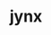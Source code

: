 ---
id: 124
title: jynx
types: [ice,psychic]
image: https://raw.githubusercontent.com/PokeAPI/sprites/master/sprites/pokemon/124.png
---